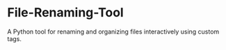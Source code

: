 # File-Renaming-Tool
A Python tool for renaming and organizing files interactively using custom tags.
